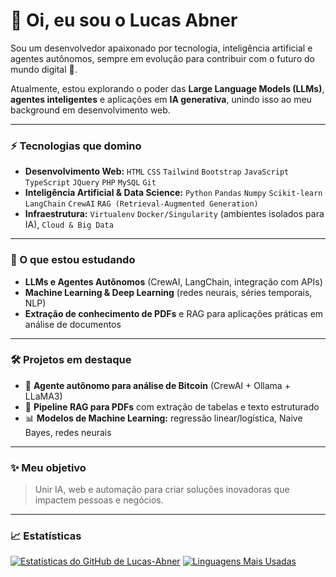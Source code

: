 # 👋 Oi, eu sou o Lucas Abner

Sou um desenvolvedor apaixonado por tecnologia, inteligência artificial e agentes autônomos, sempre em evolução para contribuir com o futuro do mundo digital 🚀.

Atualmente, estou explorando o poder das **Large Language Models (LLMs)**, **agentes inteligentes** e aplicações em **IA generativa**, unindo isso ao meu background em desenvolvimento web.

---

### ⚡️ Tecnologias que domino

-   **Desenvolvimento Web:** `HTML` `CSS` `Tailwind` `Bootstrap` `JavaScript` `TypeScript` `JQuery` `PHP` `MySQL` `Git`
-   **Inteligência Artificial & Data Science:** `Python` `Pandas` `Numpy` `Scikit-learn` `LangChain` `CrewAI` `RAG (Retrieval-Augmented Generation)`
-   **Infraestrutura:** `Virtualenv` `Docker/Singularity` (ambientes isolados para IA), `Cloud & Big Data`

---

### 🎯 O que estou estudando

-   **LLMs e Agentes Autônomos** (CrewAI, LangChain, integração com APIs)
-   **Machine Learning & Deep Learning** (redes neurais, séries temporais, NLP)
-   **Extração de conhecimento de PDFs** e RAG para aplicações práticas em análise de documentos

---

### 🛠 Projetos em destaque

-   🤖 **Agente autônomo para análise de Bitcoin** (CrewAI + Ollama + LLaMA3)
-   📑 **Pipeline RAG para PDFs** com extração de tabelas e texto estruturado
-   📊 **Modelos de Machine Learning:** regressão linear/logística, Naive Bayes, redes neurais

---

### ✨ Meu objetivo

> Unir IA, web e automação para criar soluções inovadoras que impactem pessoas e negócios.

---

### 📈 Estatísticas

<!-- Aqui você pode adicionar suas estatísticas do GitHub, como nos exemplos anteriores -->
<!-- Exemplo: -->
[![Estatísticas do GitHub de Lucas-Abner](https://github-readme-stats.vercel.app/api?username=Lucas-Abner&show_icons=true&theme=dracula&include_all_commits=true&count_private=true )](https://github.com/Lucas-Abner )
[![Linguagens Mais Usadas](https://github-readme-stats.vercel.app/api/top-langs/?username=Lucas-Abner&layout=compact&langs_count=8&theme=dracula )](https://github.com/Lucas-Abner )


